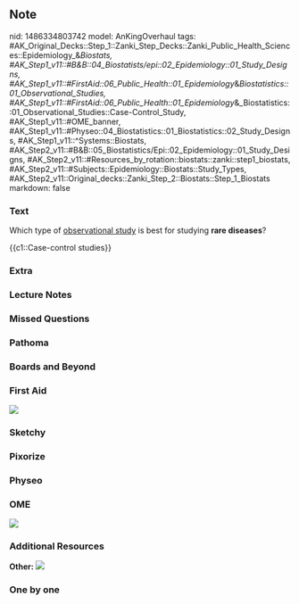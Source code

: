 ## Note
nid: 1486334803742
model: AnKingOverhaul
tags: #AK_Original_Decks::Step_1::Zanki_Step_Decks::Zanki_Public_Health_Sciences::Epidemiology_&_Biostats, #AK_Step1_v11::#B&B::04_Biostatists/epi::02_Epidemiology::01_Study_Designs, #AK_Step1_v11::#FirstAid::06_Public_Health::01_Epidemiology_&_Biostatistics::01_Observational_Studies, #AK_Step1_v11::#FirstAid::06_Public_Health::01_Epidemiology_&_Biostatistics::01_Observational_Studies::Case-Control_Study, #AK_Step1_v11::#OME_banner, #AK_Step1_v11::#Physeo::04_Biostatistics::01_Biostatistics::02_Study_Designs, #AK_Step1_v11::^Systems::Biostats, #AK_Step2_v11::#B&B::05_Biostatistics/Epi::02_Epidemiology::01_Study_Designs, #AK_Step2_v11::#Resources_by_rotation::biostats::zanki::step1_biostats, #AK_Step2_v11::#Subjects::Epidemiology::Biostats::Study_Types, #AK_Step2_v11::Original_decks::Zanki_Step_2::Biostats::Step_1_Biostats
markdown: false

### Text
Which type of <u>observational study</u> is best for studying
<b>rare diseases</b>?
<div>
  {{c1::Case-control studies}}
</div>

### Extra


### Lecture Notes


### Missed Questions


### Pathoma


### Boards and Beyond


### First Aid
<img src="tmpedB6v0.png">

### Sketchy


### Pixorize


### Physeo


### OME
<div class="ome-widget">
  <a href="https://onlinemeded.org?ref=anki"><img src=
  "_OME_AnkiFlashcards_General_7.png"></a>
</div>

### Additional Resources
<b>Other:</b> <img src="studies.jpg" class="resizer">

### One by one

